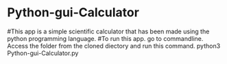 # Python-gui-Calculator
#This app is a simple scientific calculator that has been made using the python programming language.
#To run this app. go to commandline. Access the folder from the cloned diectory and run this command.
python3 Python-gui-Calculator.py
